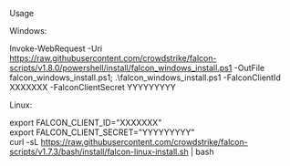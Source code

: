 Usage


Windows:

Invoke-WebRequest -Uri https://raw.githubusercontent.com/crowdstrike/falcon-scripts/v1.8.0/powershell/install/falcon_windows_install.ps1 -OutFile falcon_windows_install.ps1; .\falcon_windows_install.ps1 -FalconClientId XXXXXXX -FalconClientSecret YYYYYYYYY  

Linux:

export FALCON_CLIENT_ID="XXXXXXX"   
export FALCON_CLIENT_SECRET="YYYYYYYYY"   
curl -sL https://raw.githubusercontent.com/crowdstrike/falcon-scripts/v1.7.3/bash/install/falcon-linux-install.sh | bash  
